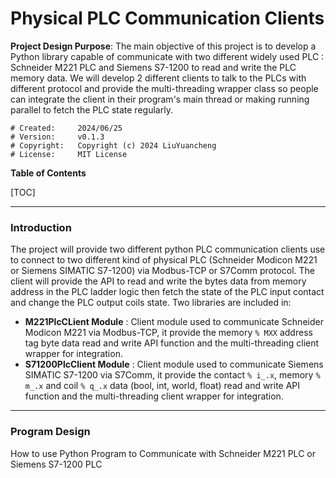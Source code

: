 # Physical PLC Communication Clients

**Project Design Purpose**: The main objective of this project is to develop a Python library capable of communicate with two different widely used PLC : Schneider M221 PLC and Siemens S7-1200 to read and write the PLC memory data. We will develop 2 different clients to talk to the PLCs with different protocol and provide the multi-threading wrapper class so people can integrate the client in their program's main thread or making running parallel to fetch the PLC state regularly.  

```
# Created:     2024/06/25
# Version:     v0.1.3
# Copyright:   Copyright (c) 2024 LiuYuancheng
# License:     MIT License
```

**Table of Contents** 

[TOC]

------

### Introduction

The project will provide two different python PLC communication clients use to connect to two different kind of physical PLC (Schneider Modicon M221 or Siemens  SIMATIC S7-1200) via Modbus-TCP or S7Comm protocol. The client will provide the API to read and write the bytes data from memory address in the PLC ladder logic then fetch the state of the PLC input contact and change the PLC output coils state. Two libraries are included in:

- **M221PlcCLient Module** : Client module used to communicate Schneider Modicon M221 via Modbus-TCP, it provide the memory `% MXX` address tag byte data read and write API function and the multi-threading client wrapper for integration. 
-  **S71200PlcClient Module** : Client module used to communicate Siemens  SIMATIC S7-1200 via S7Comm, it provide the contact `% i_.x`, memory `% m_.x` and coil `% q_.x` data (bool, int, world, float) read and write API function and the multi-threading client wrapper for integration. 



------

### Program Design



How to use Python Program to Communicate with Schneider M221 PLC or Siemens S7-1200 PLC

